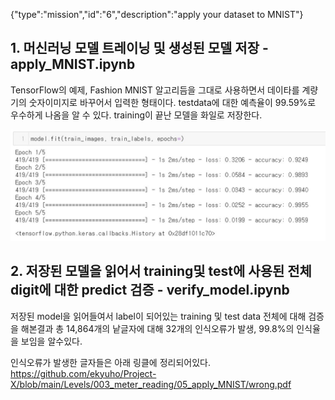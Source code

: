 {"type":"mission","id":"6","description":"apply your dataset to MNIST"}

## 1. 머신러닝 모델 트레이닝 및 생성된 모델 저장 - apply_MNIST.ipynb

TensorFlow의 예제, Fashion MNIST 알고리듬을 그대로 사용하면서 데이타를 계량기의 숫자이미지로 바꾸어서 입력한 형태이다.
testdata에 대한 예측율이 99.59%로 우수하게 나옴을 알 수 있다.  training이 끝난 모델을 화일로 저장한다.

![모델 training](image1.jpg)


## 2. 저장된 모델을 읽어서 training및 test에 사용된 전체 digit에 대한 predict 검증 - verify_model.ipynb

저장된 model을 읽어들여서 label이 되어있는 training 및 test data 전체에 대해 검증을 해본결과
총 14,864개의 낱글자에 대해 32개의 인식오류가 발생, 99.8%의 인식율을 보임을 알수있다.

인식오류가 발생한 글자들은 아래 링클에 정리되어있다.
https://github.com/ekyuho/Project-X/blob/main/Levels/003_meter_reading/05_apply_MNIST/wrong.pdf 
